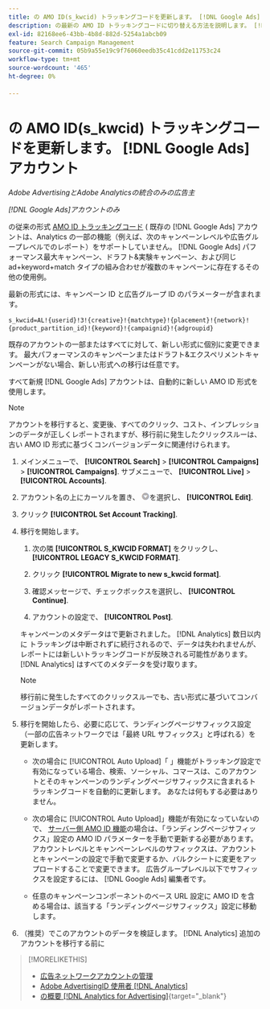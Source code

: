 ```yaml
---
title: の AMO ID(s_kwcid) トラッキングコードを更新します。 [!DNL Google Ads] アカウント
description: の最新の AMO ID トラッキングコードに切り替える方法を説明します。 [!DNL Google Ads] アカウント。
exl-id: 82168ee6-43bb-4b8d-882d-5254a1abcb09
feature: Search Campaign Management
source-git-commit: 05b9a55e19c9f76060eedb35c41cdd2e11753c24
workflow-type: tm+mt
source-wordcount: '465'
ht-degree: 0%

---
```


# の AMO ID(s_kwcid) トラッキングコードを更新します。 [!DNL Google Ads] アカウント

*Adobe AdvertisingとAdobe Analyticsの統合のみの広告主*

*[!DNL Google Ads]アカウントのみ*

の従来の形式 [AMO ID トラッキングコード](/help/integrations/analytics/ids.md#amo-id-formats) ( 既存の [!DNL Google Ads] アカウントは、Analytics の一部の機能（例えば、次のキャンペーンレベルや広告グループレベルでのレポート）をサポートしていません。 [!DNL Google Ads] パフォーマンス最大キャンペーン、ドラフト&amp;実験キャンペーン、および同じ ad+keyword+match タイプの組み合わせが複数のキャンペーンに存在するその他の使用例。

最新の形式には、キャンペーン ID と広告グループ ID のパラメーターが含まれます。

```
s_kwcid=AL!{userid}!3!{creative}!{matchtype}!{placement}!{network}!{product_partition_id}!{keyword}!{campaignid}!{adgroupid}
```

既存のアカウントの一部またはすべてに対して、新しい形式に個別に変更できます。 最大パフォーマンスのキャンペーンまたはドラフト&amp;エクスペリメントキャンペーンがない場合、新しい形式への移行は任意です。

すべて新規 [!DNL Google Ads] アカウントは、自動的に新しい AMO ID 形式を使用します。

>[!NOTE]
>
>アカウントを移行すると、変更後、すべてのクリック、コスト、インプレッションのデータが正しくレポートされますが、移行前に発生したクリックスルーは、古い AMO ID 形式に基づくコンバージョンデータに関連付けられます。

1. メインメニューで、 **[!UICONTROL Search]** \> **[!UICONTROL Campaigns]** \> **[!UICONTROL Campaigns]**. サブメニューで、 **[!UICONTROL Live]** \> **[!UICONTROL Accounts]**.

1. アカウント名の上にカーソルを置き、 ![矢印ドロップダウンアイコン](/help/search-social-commerce/assets/arrow-dropdown-menu.png)を選択し、 **[!UICONTROL Edit]**.

1. クリック **[!UICONTROL Set Account Tracking]**.

1. 移行を開始します。

   1. 次の隣 **[!UICONTROL S_KWCID FORMAT]** をクリックし、 **[!UICONTROL LEGACY S_KWCID FORMAT]**.

   1. クリック **[!UICONTROL Migrate to new s_kwcid format]**.

   1. 確認メッセージで、チェックボックスを選択し、 **[!UICONTROL Continue]**.

   1. アカウントの設定で、 **[!UICONTROL Post]**.

   キャンペーンのメタデータはで更新されました。 [!DNL Analytics] 数日以内に トラッキングは中断されずに続行されるので、データは失われませんが、レポートには新しいトラッキングコードが反映される可能性があります。 [!DNL Analytics] はすべてのメタデータを受け取ります。

   >[!NOTE]
   >
   >移行前に発生したすべてのクリックスルーでも、古い形式に基づいてコンバージョンデータがレポートされます。

1. 移行を開始したら、必要に応じて、ランディングページサフィックス設定（一部の広告ネットワークでは「最終 URL サフィックス」と呼ばれる）を更新します。

   * 次の場合に [!UICONTROL Auto Upload]「 」機能がトラッキング設定で有効になっている場合、検索、ソーシャル、コマースは、このアカウントとそのキャンペーンのランディングページサフィックスに含まれるトラッキングコードを自動的に更新します。 あなたは何もする必要はありません。

   * 次の場合に [!UICONTROL Auto Upload]」機能が有効になっていないので、 [サーバー側 AMO ID 機能](/help/integrations/analytics/ids.md#amo-id-formats)の場合は、「ランディングページサフィックス」設定の AMO ID パラメーターを手動で更新する必要があります。 アカウントレベルとキャンペーンレベルのサフィックスは、アカウントとキャンペーンの設定で手動で変更するか、バルクシートに変更をアップロードすることで変更できます。 広告グループレベル以下でサフィックスを設定するには、 [!DNL Google Ads] 編集者です。

   * 任意のキャンペーンコンポーネントのベース URL 設定に AMO ID を含める場合は、該当する「ランディングページサフィックス」設定に移動します。

1. （推奨）でこのアカウントのデータを検証します。 [!DNL Analytics] 追加のアカウントを移行する前に

>[!MORELIKETHIS]
>
>* [広告ネットワークアカウントの管理](ad-network-account-manage.md)
>* [Adobe AdvertisingID 使用者 [!DNL Analytics]](/help/integrations/analytics/ids.md)
>* [の概要 [!DNL Analytics for Advertising]](https://experienceleague.adobe.com/docs/advertising/integrations/home.html){target="_blank"}
